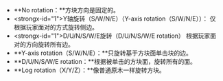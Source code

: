 * **No rotation：**方块方向是固定的。
* <strongx-id="1">Y轴旋转（S/W/N/E）（Y-axis rotation（S/W/N/E））：</strong> 仅根据玩家面对的方式旋转侧边。
* <strongx-id="1">D/U/N/S/W/E旋转（D/U/N/S/W/E rotation）</strong> 根据玩家面对的方向旋转所有边。
* **Y-axis rotation（S/W/N/E）：**只旋转基于方块面单击块的边。
* **D/U/N/S/W/E rotation：**根据被单击的方块面，旋转所有的面。
* **Log rotation（X/Y/Z）：**像普通原木一样旋转方块。